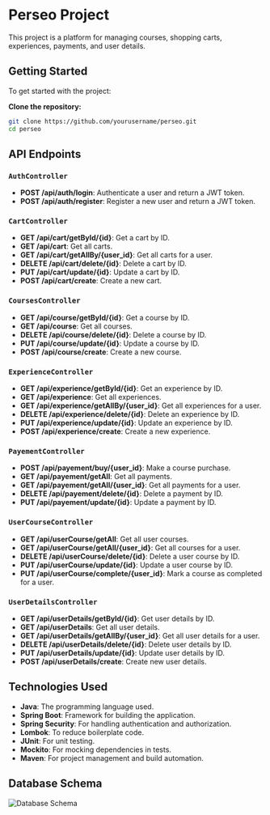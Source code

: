 # Perseo Project

This project is a platform for managing courses, shopping carts, experiences, payments, and user details.

## Getting Started

To get started with the project:

 **Clone the repository:**
   ```bash
   git clone https://github.com/yourusername/perseo.git
   cd perseo
 ```
## API Endpoints

### `AuthController`
- **POST /api/auth/login**: Authenticate a user and return a JWT token.
- **POST /api/auth/register**: Register a new user and return a JWT token.

### `CartController`
- **GET /api/cart/getById/{id}**: Get a cart by ID.
- **GET /api/cart**: Get all carts.
- **GET /api/cart/getAllBy/{user_id}**: Get all carts for a user.
- **DELETE /api/cart/delete/{id}**: Delete a cart by ID.
- **PUT /api/cart/update/{id}**: Update a cart by ID.
- **POST /api/cart/create**: Create a new cart.

### `CoursesController`
- **GET /api/course/getById/{id}**: Get a course by ID.
- **GET /api/course**: Get all courses.
- **DELETE /api/course/delete/{id}**: Delete a course by ID.
- **PUT /api/course/update/{id}**: Update a course by ID.
- **POST /api/course/create**: Create a new course.

### `ExperienceController`
- **GET /api/experience/getById/{id}**: Get an experience by ID.
- **GET /api/experience**: Get all experiences.
- **GET /api/experience/getAllBy/{user_id}**: Get all experiences for a user.
- **DELETE /api/experience/delete/{id}**: Delete an experience by ID.
- **PUT /api/experience/update/{id}**: Update an experience by ID.
- **POST /api/experience/create**: Create a new experience.

### `PayementController`
- **POST /api/payement/buy/{user_id}**: Make a course purchase.
- **GET /api/payement/getAll**: Get all payments.
- **GET /api/payement/getAll/{user_id}**: Get all payments for a user.
- **DELETE /api/payement/delete/{id}**: Delete a payment by ID.
- **PUT /api/payement/update/{id}**: Update a payment by ID.

### `UserCourseController`
- **GET /api/userCourse/getAll**: Get all user courses.
- **GET /api/userCourse/getAll/{user_id}**: Get all courses for a user.
- **DELETE /api/userCourse/delete/{id}**: Delete a user course by ID.
- **PUT /api/userCourse/update/{id}**: Update a user course by ID.
- **PUT /api/userCourse/complete/{user_id}**: Mark a course as completed for a user.

### `UserDetailsController`
- **GET /api/userDetails/getById/{id}**: Get user details by ID.
- **GET /api/userDetails**: Get all user details.
- **GET /api/userDetails/getAllBy/{user_id}**: Get all user details for a user.
- **DELETE /api/userDetails/delete/{id}**: Delete user details by ID.
- **PUT /api/userDetails/update/{id}**: Update user details by ID.
- **POST /api/userDetails/create**: Create new user details.

## Technologies Used

- **Java**: The programming language used.
- **Spring Boot**: Framework for building the application.
- **Spring Security**: For handling authentication and authorization.
- **Lombok**: To reduce boilerplate code.
- **JUnit**: For unit testing.
- **Mockito**: For mocking dependencies in tests.
- **Maven**: For project management and build automation.

## Database Schema

![Database Schema](https://github.com/maksym7576/Perseo/blob/main/src/Images/Base%20of%20date.png?raw=true)

